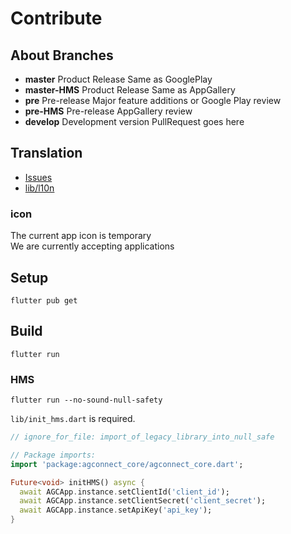 # Contribute

## About Branches

- **master** Product Release Same as GooglePlay
- **master-HMS** Product Release Same as AppGallery
- **pre** Pre-release Major feature additions or Google Play review
- **pre-HMS** Pre-release AppGallery review
- **develop** Development version PullRequest goes here

## Translation

- [Issues](https://github.com/fa0311/vrc_manager/issues/new?assignees=&labels=bug&template=translation-error.yml)
- [lib/l10n](../../lib/l10n)

### icon

The current app icon is temporary  
We are currently accepting applications

## Setup

```shell
flutter pub get
```

## Build

```shell
flutter run
```

### HMS

```shell
flutter run --no-sound-null-safety
```

`lib/init_hms.dart` is required.

```dart
// ignore_for_file: import_of_legacy_library_into_null_safe

// Package imports:
import 'package:agconnect_core/agconnect_core.dart';

Future<void> initHMS() async {
  await AGCApp.instance.setClientId('client_id');
  await AGCApp.instance.setClientSecret('client_secret');
  await AGCApp.instance.setApiKey('api_key');
}
```
